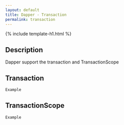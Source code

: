 ```yaml
---
layout: default
title: Dapper - Transaction
permalink: transaction
---
```


{% include template-h1.html %}

## Description
Dapper support the transaction and TransactionScope

## Transaction

```csharp
Example
```

## TransactionScope

```csharp
Example
```
